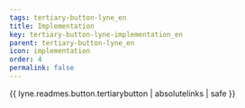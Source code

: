 ```yaml
---
tags: tertiary-button-lyne_en
title: Implementation
key: tertiary-button-lyne-implementation_en
parent: tertiary-button-lyne_en
icon: implementation
order: 4
permalink: false  
---
```

{{ lyne.readmes.button.tertiarybutton | absolutelinks | safe }}


